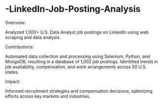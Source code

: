 # -LinkedIn-Job-Posting-Analysis
Overview:

Analyzed 1,000+ U.S. Data Analyst job postings on LinkedIn using web scraping and data analysis.

Contributions:

Automated data collection and processing using Selenium, Python, and MongoDB, resulting in a database of 1,002 job postings.
Identified trends in job availability, compensation, and work arrangements across 50 U.S. states.

Impact:

Informed recruitment strategies and compensation decisions, optimizing efforts across key markets and industries.
